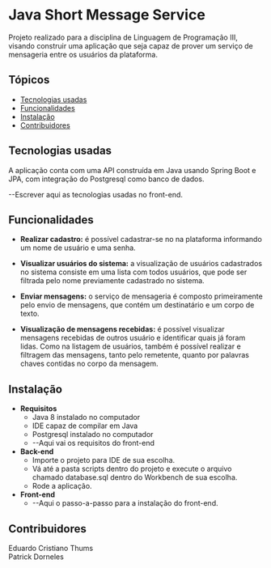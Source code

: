 # Java Short Message Service
Projeto realizado para a disciplina de Linguagem de Programação III, visando construir uma aplicação que seja capaz de prover um serviço de mensageria entre os usuários da plataforma.


## Tópicos
   * [Tecnologias usadas](#tecnologias-usadas)
   * [Funcionalidades](#funcionalidades)
   * [Instalação](#instalação)
   * [Contribuidores](#contribuidores)
 

## Tecnologias usadas
A aplicação conta com uma API construída em Java usando Spring Boot e JPA, com integração do Postgresql como banco de dados.

--Escrever aqui as tecnologias usadas no front-end.

## Funcionalidades
   * **Realizar cadastro:** é possível cadastrar-se no na plataforma informando um nome de usuário e uma senha.

   * **Visualizar usuários do sistema:** a visualização de usuários cadastrados no sistema consiste em uma lista com todos usuários, que pode ser filtrada pelo nome previamente cadastrado no sistema.

   * **Enviar mensagens:** o serviço de mensageria é composto primeiramente pelo envio de mensagens, que contém um destinatário e um corpo de texto.

   * **Visualização de mensagens recebidas:** é possível visualizar mensagens recebidas de outros usuário e identificar quais já foram lidas. Como na listagem de usuários, também é possível realizar e filtragem das mensagens, tanto pelo remetente, quanto por palavras chaves contidas no corpo da mensagem.

## Instalação
   * **Requisitos**
     * Java 8 instalado no computador
     * IDE capaz de compilar em Java
     * Postgresql instalado no computador
     * --Aqui vai os requisitos do front-end
   * **Back-end**
     * Importe o projeto para IDE de sua escolha.
     * Vá até a pasta scripts dentro do projeto e execute o arquivo chamado database.sql dentro do Workbench de sua escolha.
     * Rode a aplicação.
   * **Front-end**
     * --Aqui o passo-a-passo para a instalação do front-end.


## Contribuidores
Eduardo Cristiano Thums\
Patrick Dorneles
